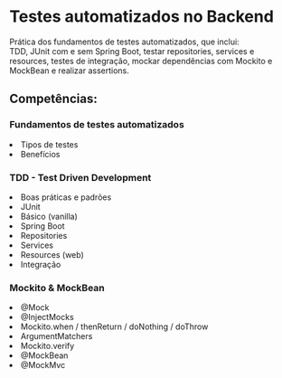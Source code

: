 # Testes automatizados no Backend

Prática dos fundamentos de testes automatizados, que inclui:<br>
TDD, JUnit com e sem Spring Boot, testar repositories, services e resources, testes de integração, mockar dependências com Mockito e MockBean e realizar assertions.<br>

## Competências:
### Fundamentos de testes automatizados <br>
<li>Tipos de testes<br>
<li>Benefícios<br></li>
  
### TDD - Test Driven Development<br>
<li>Boas práticas e padrões<br>
<li>JUnit<br>
<li>Básico (vanilla)<br>
<li>Spring Boot<br>
<li>Repositories<br>
<li>Services<br>
<li>Resources (web)<br>
<li>Integração<br></li>

### Mockito & MockBean<br>
<li>@Mock<br>
<li>@InjectMocks<br>
<li>Mockito.when / thenReturn / doNothing / doThrow<br>
<li>ArgumentMatchers<br>
<li>Mockito.verify<br>
<li>@MockBean<br>
<li>@MockMvc<br>
<br></li>
